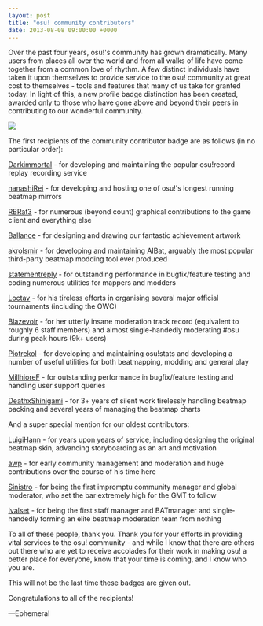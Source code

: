 ```yaml
---
layout: post
title: "osu! community contributors"
date: 2013-08-08 09:00:00 +0000
---
```

Over the past four years, osu!'s community has grown dramatically. Many users from places all over the world and from all walks of life have come together from a common love of rhythm. A few distinct individuals have taken it upon themselves to provide service to the osu! community at great cost to themselves - tools and features that many of us take for granted today. In light of this, a new profile badge distinction has been created, awarded only to those who have gone above and beyond their peers in contributing to our wonderful community.

![](https://assets.ppy.sh/media/generic-header.png)

The first recipients of the community contributor badge are as follows (in no particular order):

[Darkimmortal](https://osu.ppy.sh/u/10886) - for developing and maintaining the popular osu!record replay recording service

[nanashiRei](https://osu.ppy.sh/u/807630) - for developing and hosting one of osu!'s longest running beatmap mirrors

[RBRat3](https://osu.ppy.sh/u/3072020) - for numerous (beyond count) graphical contributions to the game client and everything else

[Ballance](https://osu.ppy.sh/u/165946) - for designing and drawing our fantastic achievement artwork

[akrolsmir](https://osu.ppy.sh/u/576800) - for developing and maintaining AIBat, arguably the most popular third-party beatmap modding tool ever produced

[statementreply](https://osu.ppy.sh/u/126198) - for outstanding performance in bugfix/feature testing and coding numerous utilities for mappers and modders

[Loctav](https://osu.ppy.sh/u/71366) - for his tireless efforts in organising several major official tournaments (including the OWC)

[Blazevoir](https://osu.ppy.sh/u/120265) - for her utterly insane moderation track record (equivalent to roughly 6 staff members) and almost single-handedly moderating #osu during peak hours (9k+ users)

[Piotrekol](https://osu.ppy.sh/u/304520) - for developing and maintaining osu!stats and developing a number of useful utilities for both beatmapping, modding and general play

[MillhioreF](https://osu.ppy.sh/u/941094) - for 
outstanding performance in bugfix/feature testing and handling user support queries

[DeathxShinigami](https://osu.ppy.sh/u/49516) - for 3+ years of silent work tirelessly handling beatmap packing and several years of managing the beatmap charts

And a super special mention for our oldest contributors:

[LuigiHann](https://osu.ppy.sh/u/1079) - for years upon years of service, including designing the original beatmap skin, advancing storyboarding as an art and motivation

[awp](https://osu.ppy.sh/u/2650) - for early community management and moderation and huge contributions over the course of his time here

[Sinistro](https://osu.ppy.sh/u/5530) - for being the first impromptu community manager and global moderator, who set the bar extremely high for the GMT to follow

[Ivalset](https://osu.ppy.sh/u/827) - for being the first staff manager and BATmanager and single-handedly forming an elite beatmap moderation team from nothing

To all of these people, thank you. Thank you for your efforts in providing vital services to the osu! community - and while I know that there are others out there who are yet to receive accolades for their work in making osu! a better place for everyone, know that your time is coming, and I know who you are.

This will not be the last time these badges are given out.

Congratulations to all of the recipients!

—Ephemeral
